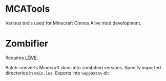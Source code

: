 # MCATools
Various tools used for Minecraft Comes Alive mod development.

# Zombifier
Requires [LÖVE](https://love2d.org/).

Batch-converts Minecraft skins into zombified versions.
Specify imported directories in `main.lua`. Exports into `%appData%` dir.
